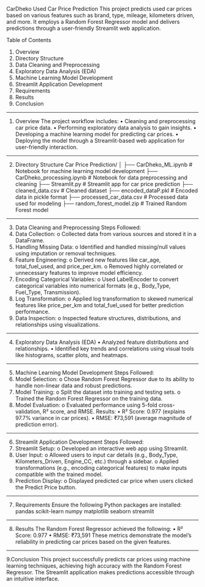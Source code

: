 CarDheko Used Car Price Prediction
This project predicts used car prices based on various features such as brand, type, mileage, kilometers driven, and more. It employs a Random Forest Regressor model and delivers predictions through a user-friendly Streamlit web application.

Table of Contents
  1.	Overview	
  2.	Directory Structure
  3.	Data Cleaning and Preprocessing
  4.	Exploratory Data Analysis (EDA)
  5.	Machine Learning Model Development
  6.	Streamlit Application Development
  7.	Requirements
  8.	Results
  9.	Conclusion
________________________________________
1. Overview
  The project workflow includes:
  •	Cleaning and preprocessing car price data.
  •	Performing exploratory data analysis to gain insights.
  •	Developing a machine learning model for predicting car prices.
  •	Deploying the model through a Streamlit-based web application for user-friendly interaction.
________________________________________
2. Directory Structure
  Car Price Prediction/
  │
  ├── CarDheko_ML.ipynb              # Notebook for machine learning model development
  ├── CarDheko_processing.ipynb      # Notebook for data preprocessing and cleaning
  ├── Streamlit.py                   # Streamlit app for car price prediction
  ├── cleaned_data.csv               # Cleaned dataset
  ├── encoded_dataP.pkl              # Encoded data in pickle format
  ├── processed_car_data.csv         # Processed data used for modeling
  ├── random_forest_model.zip        # Trained Random Forest model
________________________________________
3. Data Cleaning and Preprocessing
  Steps Followed:
  1.	Data Collection:
  o	Collected data from various sources and stored it in a DataFrame.
  2.	Handling Missing Data:
  o	Identified and handled missing/null values using imputation or removal techniques.
  3.	Feature Engineering:
  o	Derived new features like car_age, total_fuel_used, and price_per_km.
  o	Removed highly correlated or unnecessary features to improve model efficiency.
  4.	Encoding Categorical Variables:
  o	Used LabelEncoder to convert categorical variables into numerical formats (e.g., Body_Type, Fuel_Type, Transmission).
  5.	Log Transformation:
  o	Applied log transformation to skewed numerical features like price_per_km and total_fuel_used for better prediction performance.
  6.	Data Inspection:
  o	Inspected feature structures, distributions, and relationships using visualizations.
________________________________________
4. Exploratory Data Analysis (EDA)
  •	Analyzed feature distributions and relationships.
  •	Identified key trends and correlations using visual tools like histograms, scatter plots, and heatmaps.
________________________________________
5. Machine Learning Model Development
  Steps Followed:
  1.	Model Selection:
  o	Chose Random Forest Regressor due to its ability to handle non-linear data and robust predictions.
  2.	Model Training:
  o	Split the dataset into training and testing sets.
  o	Trained the Random Forest Regressor on the training data.
  3.	Model Evaluation:
  o	Evaluated performance using 5-fold cross-validation, R² score, and RMSE.
  Results:
  •	R² Score: 0.977 (explains 97.7% variance in car prices).
  •	RMSE: ₹73,591 (average magnitude of prediction error).
________________________________________
6. Streamlit Application Development
  Steps Followed:
  1.	Streamlit Setup:
  o	Developed an interactive web app using Streamlit.
  2.	User Input:
  o	Allowed users to input car details (e.g., Body_Type, Kilometers_Driven, Engine_CC, etc.) through a sidebar.
  o	Applied transformations (e.g., encoding categorical features) to make inputs compatible with the trained model.
  3.	Prediction Display:
  o	Displayed predicted car price when users clicked the Predict Price button.
________________________________________
7. Requirements
  Ensure the following Python packages are installed:
  pandas
  scikit-learn
  numpy
  matplotlib
  seaborn
  streamlit
________________________________________
8. Results
  The Random Forest Regressor achieved the following:
  •	R² Score: 0.977
  •	RMSE: ₹73,591
  These metrics demonstrate the model’s reliability in predicting car prices based on the given features.
________________________________________
9.Conclusion
  This project successfully predicts car prices using machine learning techniques, achieving high accuracy with the Random Forest Regressor. The Streamlit application makes predictions accessible through an intuitive interface.

